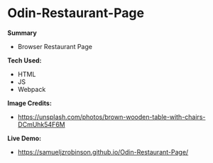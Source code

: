 # Odin-Restaurant-Page
**Summary**
- Browser Restaurant Page

**Tech Used:**
- HTML
- JS
- Webpack

**Image Credits:**
- https://unsplash.com/photos/brown-wooden-table-with-chairs-DCmUhk54F6M

**Live Demo:**
- https://samueljzrobinson.github.io/Odin-Restaurant-Page/